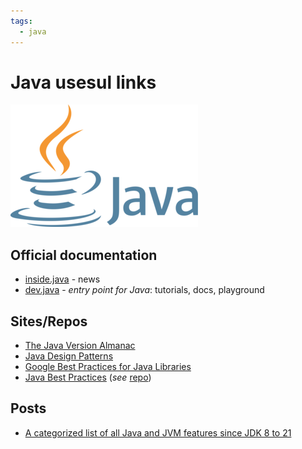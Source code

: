 ```yaml
---
tags:
  - java
---
```


# Java usesul links

<div class="note inline end"> <p><img alt="logo.png" src="index/java-logo.png"></p> </div>

## Official documentation

- [inside.java](https://inside.java) - news
- [dev.java](https://dev.java) - *entry point for Java*: tutorials, docs, playground


## Sites/Repos

- [The Java Version Almanac](https://javaalmanac.io)
- [Java Design Patterns](https://java-design-patterns.com)
- [Google Best Practices for Java Libraries](https://jlbp.dev)
- [Java Best Practices](http://java.jonathangiles.net) (*see* [repo](https://github.com/JonathanGiles/java-best-practices))

## Posts

- [A categorized list of all Java and JVM features since JDK 8 to 21](https://advancedweb.hu/a-categorized-list-of-all-java-and-jvm-features-since-jdk-8-to-21/)
